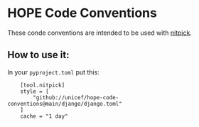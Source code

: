 # HOPE Code Conventions


These conde conventions are intended to be used with [nitpick](https://nitpick.readthedocs.io/).


## How to use it:

In your `pyproject.toml` put this:

        [tool.nitpick]
        style = [
            "github://unicef/hope-code-conventions@main/django/django.toml"
        ]
        cache = "1 day"
